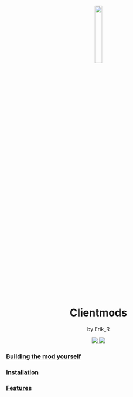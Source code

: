 
<p align="center">
<img src="https://user-images.githubusercontent.com/74710895/212408205-7931c9ec-b132-4200-a17f-74573d4c503d.png" width="20%"/></p>
<h1 align="center">Clientmods</h1>
<p align="center">by Erik_R</p>
<div align="center">
  <a href="https://fabricmc.net/use/installer/"><img src="https://img.shields.io/badge/Modloader-Fabric%201.19.2-blue"/> <a href="https://www.curseforge.com/minecraft/mc-mods/fabric-api"><img src="https://img.shields.io/badge/Requires-%20Fabric%20API-lightgrey"/>
</div>

### Building the mod yourself

### Installation


### Features
